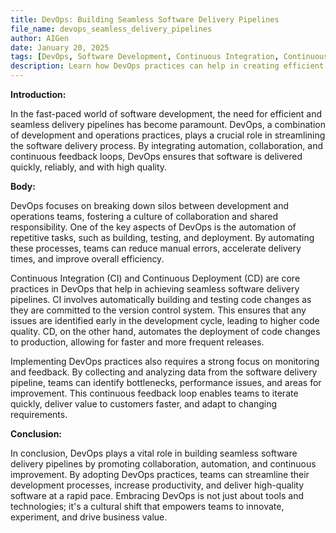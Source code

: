 ```yaml
---
title: DevOps: Building Seamless Software Delivery Pipelines
file_name: devops_seamless_delivery_pipelines
author: AIGen
date: January 20, 2025
tags: [DevOps, Software Development, Continuous Integration, Continuous Deployment]
description: Learn how DevOps practices can help in creating efficient and seamless software delivery pipelines.
---
```


**Introduction:**

In the fast-paced world of software development, the need for efficient and seamless delivery pipelines has become paramount. DevOps, a combination of development and operations practices, plays a crucial role in streamlining the software delivery process. By integrating automation, collaboration, and continuous feedback loops, DevOps ensures that software is delivered quickly, reliably, and with high quality.

**Body:**

DevOps focuses on breaking down silos between development and operations teams, fostering a culture of collaboration and shared responsibility. One of the key aspects of DevOps is the automation of repetitive tasks, such as building, testing, and deployment. By automating these processes, teams can reduce manual errors, accelerate delivery times, and improve overall efficiency.

Continuous Integration (CI) and Continuous Deployment (CD) are core practices in DevOps that help in achieving seamless software delivery pipelines. CI involves automatically building and testing code changes as they are committed to the version control system. This ensures that any issues are identified early in the development cycle, leading to higher code quality. CD, on the other hand, automates the deployment of code changes to production, allowing for faster and more frequent releases.

Implementing DevOps practices also requires a strong focus on monitoring and feedback. By collecting and analyzing data from the software delivery pipeline, teams can identify bottlenecks, performance issues, and areas for improvement. This continuous feedback loop enables teams to iterate quickly, deliver value to customers faster, and adapt to changing requirements.

**Conclusion:**

In conclusion, DevOps plays a vital role in building seamless software delivery pipelines by promoting collaboration, automation, and continuous improvement. By adopting DevOps practices, teams can streamline their development processes, increase productivity, and deliver high-quality software at a rapid pace. Embracing DevOps is not just about tools and technologies; it's a cultural shift that empowers teams to innovate, experiment, and drive business value.